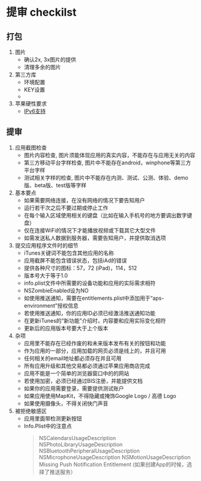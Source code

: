 # 提审 checkilst

## 打包

1. 图片
    * 确认2x, 3x图片的提供
    * 清理多余的图片
2. 第三方库
    * 环境配置
    * KEY设置
    *
3. 苹果硬性要求
    * [IPv6支持](https://github.com/BinaryArtists/not-just-code/blob/master/ios-check/ipv6.md)

## 提审

1. 应用截图检查
    * 图片内容检查, 图片须能体现应用的真实内容，不能存在与应用无关的内容
    * 第三方移动平台字样检查, 图片中不能存在android，winphone等第三方平台字样
    * 测试相关字样的检查, 图片中不能存在内测、测试、公测、体验、demo版、beta版、test版等字样
2. 基本要点
    * 如果需要网络连接，在没有网络的情况下要告知用户
    * 运行若干次之后不要过期或停止工作
    * 在每个输入区域使用相关的键盘（比如在输入手机号的地方要调出数字键盘）
    * 仅在连接WiFi的情况下才能播放视频或下载其它大型文件
    * 如需发送私人数据到服务器，需要告知用户，并提供取消选项
3. 提交应用程序文件时的细节
    * iTunes关键词不能包含其他应用的名称
    * 应用截屏不能包含错误状态，包括iAd的错误
    * 提供各种尺寸的图标：57，72 (iPad)，114，512
    * 版本号大于等于1.0
    * info.plist文件中所需要的设备功能和应用的实际需求相符
    * NSZombieEnabled设为NO
    * 如使用推送通知，需要在entitlements.plist中添加用于“aps-environment”授权信息
    * 若使用推送通知，你的应用ID必须已经激活推送通知功能
    * 在更新iTunes的“新功能”介绍时，内容要和应用实际变化相符
    * 更新后的应用版本号要大于上个版本
4. 杂项
    * 应用里不能存在已经作废的和未来版本发布有关的按钮和功能
    * 作为应用的一部分，应用加载的网页必须是线上的，并且可用
    * 任何相关的email地址都必须存在并且可用
    * 所有应用升级和其他交易都必须通过苹果应用商店完成
    * 应用不能是一个简单的浏览器窗口中的的网站
    * 若使用加密，必须已经通过BIS注册，并能提供文档
    * 如果你的应用需要登录，需要提供测试账户
    * 如果应用使用MapKit，不得隐藏或掩饰Google Logo / 高德 Logo
    * 如果使用摄像头，不得关闭快门声音
5. 被拒绝敏感区
    * 应用里面带检测更新按钮
    * Info.Plist中的注意点
        > NSCalendarsUsageDescription
        > NSPhotoLibraryUsageDescription
        > NSBluetoothPeripheralUsageDescription
        > NSMicrophoneUsageDescription
        > NSMotionUsageDescription
        > Missing Push Notification Entitlement (如果创建App的时候，选择了推送服务）
